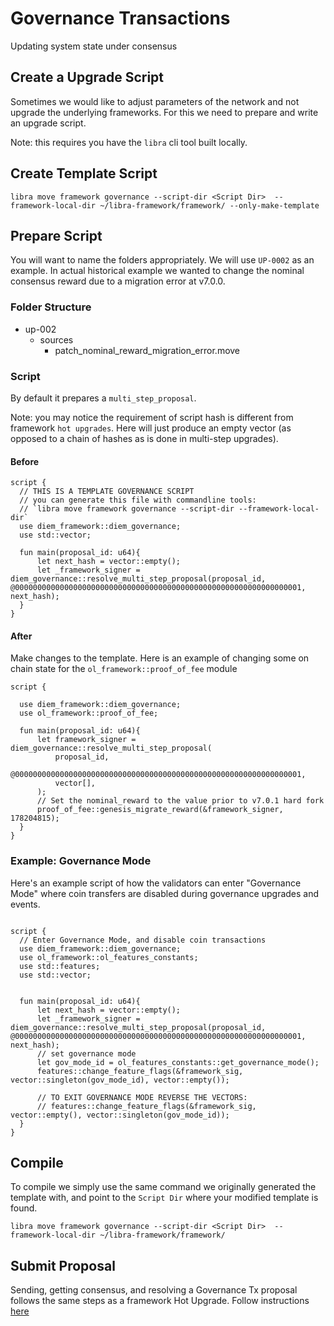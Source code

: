 # Governance Transactions
Updating system state under consensus

## Create a Upgrade Script
Sometimes we would like to adjust parameters of the network and not upgrade the underlying frameworks. For this we need to prepare and write an upgrade script.

Note: this requires you have the `libra` cli tool built locally.

## Create Template Script

`libra move framework governance --script-dir <Script Dir>  --framework-local-dir ~/libra-framework/framework/ --only-make-template`

## Prepare Script

You will want to name the folders appropriately. We will use `UP-0002` as an example. In actual historical example we wanted to change the nominal consensus reward due to a migration error at v7.0.0.

### Folder Structure

- up-002
    - sources
        - patch_nominal_reward_migration_error.move

### Script

By default it prepares a `multi_step_proposal`.

Note: you may notice the requirement of script hash is different from framework `hot upgrades`. Here  will just produce an empty vector (as opposed to a chain of hashes as is done in multi-step upgrades).

#### Before

```
script {
  // THIS IS A TEMPLATE GOVERNANCE SCRIPT
  // you can generate this file with commandline tools:
  // `libra move framework governance --script-dir --framework-local-dir`
  use diem_framework::diem_governance;
  use std::vector;

  fun main(proposal_id: u64){
      let next_hash = vector::empty();
      let _framework_signer = diem_governance::resolve_multi_step_proposal(proposal_id, @0000000000000000000000000000000000000000000000000000000000000001, next_hash);
  }
}
```


#### After
Make changes to the template. Here is an example of changing some on chain state for the `ol_framework::proof_of_fee` module
```
script {

  use diem_framework::diem_governance;
  use ol_framework::proof_of_fee;

  fun main(proposal_id: u64){
      let framework_signer = diem_governance::resolve_multi_step_proposal(
          proposal_id,
          @0000000000000000000000000000000000000000000000000000000000000001,
          vector[],
      );
      // Set the nominal_reward to the value prior to v7.0.1 hard fork
      proof_of_fee::genesis_migrate_reward(&framework_signer, 178204815);
  }
}
```

### Example: Governance Mode
Here's an example script of how the validators can enter "Governance Mode" where coin transfers are disabled during governance upgrades and events.

```

script {
  // Enter Governance Mode, and disable coin transactions
  use diem_framework::diem_governance;
  use ol_framework::ol_features_constants;
  use std::features;
  use std::vector;


  fun main(proposal_id: u64){
      let next_hash = vector::empty();
      let _framework_signer = diem_governance::resolve_multi_step_proposal(proposal_id, @0000000000000000000000000000000000000000000000000000000000000001, next_hash);
      // set governance mode
      let gov_mode_id = ol_features_constants::get_governance_mode();
      features::change_feature_flags(&framework_sig, vector::singleton(gov_mode_id), vector::empty());

      // TO EXIT GOVERNANCE MODE REVERSE THE VECTORS:
      // features::change_feature_flags(&framework_sig, vector::empty(), vector::singleton(gov_mode_id));
  }
}
```

## Compile

To compile we simply use the same command we originally generated the template with, and point to the `Script Dir` where your modified template is found.

```
libra move framework governance --script-dir <Script Dir>  --framework-local-dir ~/libra-framework/framework/
```


## Submit Proposal
Sending, getting consensus, and resolving a Governance Tx proposal follows the same steps as a framework Hot Upgrade.
Follow instructions [here](hot-upgrades.md)

